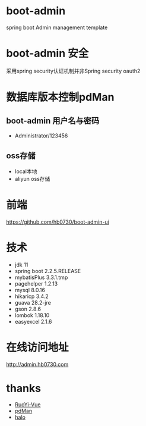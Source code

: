 # boot-admin
spring boot Admin management template

# boot-admin 安全
采用spring security认证机制并非Spring security oauth2

#  数据库版本控制pdMan

## boot-admin 用户名与密码
 + Administrator/123456
## oss存储
  + local本地
  + aliyun oss存储 
# 前端
 <https://github.com/hb0730/boot-admin-ui>
#  技术
 * jdk 11 
  * spring boot 2.2.5.RELEASE
  * mybatisPlus 3.3.1.tmp
  * pagehelper 1.2.13
  * mysql 8.0.16
  * hikaricp 3.4.2
  * guava 28.2-jre
  * gson 2.8.6
  * lombok 1.18.10
  * easyexcel 2.1.6
# 在线访问地址
  http://admin.hb0730.com
  
# thanks
 * [RuoYi-Vue](https://github.com/yangzongzhuan/RuoYi-Vue)
 * [pdMan](https://gitee.com/robergroup/pdman)
 * [halo](https://github.com/halo-dev/halo)
